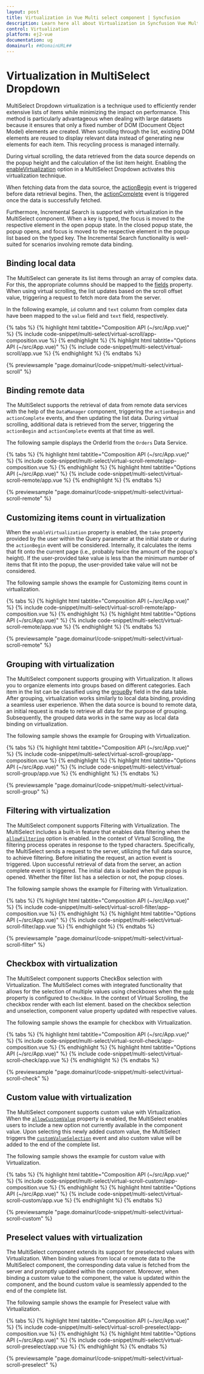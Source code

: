 ```yaml
---
layout: post
title: Virtualization in Vue Multi select component | Syncfusion
description: Learn here all about Virtualization in Syncfusion Vue Multi select component of Syncfusion Essential JS 2 and more.
control: Virtualization 
platform: ej2-vue
documentation: ug
domainurl: ##DomainURL##
---
```


# Virtualization in MultiSelect Dropdown

MultiSelect Dropdown virtualization is a technique used to efficiently render extensive lists of items while minimizing the impact on performance. This method is particularly advantageous when dealing with large datasets because it ensures that only a fixed number of DOM (Document Object Model) elements are created. When scrolling through the list, existing DOM elements are reused to display relevant data instead of generating new elements for each item. This recycling process is managed internally.

During virtual scrolling, the data retrieved from the data source depends on the popup height and the calculation of the list item height. Enabling the [enableVirtualization](../api/multi-select/#enableVirtualization) option in a MultiSelect Dropdown activates this virtualization technique.
 
When fetching data from the data source, the [actionBegin](../api/multi-select/#actionbegin) event is triggered before data retrieval begins. Then, the [actionComplete](../api/multi-select/#actioncomplete) event is triggered once the data is successfully fetched.

Furthermore, Incremental Search is supported with virtualization in the MultiSelect component. When a key is typed, the focus is moved to the respective element in the open popup state. In the closed popup state, the popup opens, and focus is moved to the respective element in the popup list based on the typed key. The Incremental Search functionality is well-suited for scenarios involving remote data binding.

## Binding local data

The MultiSelect can generate its list items through an array of complex data. For this, the appropriate columns should be mapped to the [fields](../api/multi-select/#fields) property. When using virtual scrolling, the list updates based on the scroll offset value, triggering a request to fetch more data from the server.

In the following example, `id` column and `text` column from complex data have been mapped to the `value` field and `text` field, respectively.

{% tabs %}
{% highlight html tabtitle="Composition API (~/src/App.vue)" %}
{% include code-snippet/multi-select/virtual-scroll/app-composition.vue %}
{% endhighlight %}
{% highlight html tabtitle="Options API (~/src/App.vue)" %}
{% include code-snippet/multi-select/virtual-scroll/app.vue %}
{% endhighlight %}
{% endtabs %}
        
{% previewsample "page.domainurl/code-snippet/multi-select/virtual-scroll" %}

## Binding remote data

The MultiSelect supports the retrieval of data from remote data services with the help of the `DataManager` component, triggering the `actionBegin` and `actionComplete` events, and then updating the list data. During virtual scrolling, additional data is retrieved from the server, triggering the `actionBegin` and `actionComplete` events at that time as well.

The following sample displays the OrderId from the `Orders` Data Service.

{% tabs %}
{% highlight html tabtitle="Composition API (~/src/App.vue)" %}
{% include code-snippet/multi-select/virtual-scroll-remote/app-composition.vue %}
{% endhighlight %}
{% highlight html tabtitle="Options API (~/src/App.vue)" %}
{% include code-snippet/multi-select/virtual-scroll-remote/app.vue %}
{% endhighlight %}
{% endtabs %}
        
{% previewsample "page.domainurl/code-snippet/multi-select/virtual-scroll-remote" %}


## Customizing items count in virtualization 

When the `enableVirtualization` property is enabled, the `take` property provided by the user within the Query parameter at the initial state or during the `actionBegin` event will be considered. Internally, it calculates the items that fit onto the current page (i.e., probably twice the amount of the popup's height). If the user-provided take value is less than the minimum number of items that fit into the popup, the user-provided take value will not be considered.

The following sample shows the example for Customizing items count in virtualization.

{% tabs %}
{% highlight html tabtitle="Composition API (~/src/App.vue)" %}
{% include code-snippet/multi-select/virtual-scroll-remote/app-composition.vue %}
{% endhighlight %}
{% highlight html tabtitle="Options API (~/src/App.vue)" %}
{% include code-snippet/multi-select/virtual-scroll-remote/app.vue %}
{% endhighlight %}
{% endtabs %}
        
{% previewsample "page.domainurl/code-snippet/multi-select/virtual-scroll-remote" %}

## Grouping with virtualization

The MultiSelect component supports grouping with Virtualization. It allows you to organize elements into groups based on different categories. Each item in the list can be classified using the [groupBy](../api/multi-select/#fields) field in the data table. After grouping, virtualization works similarly to local data binding, providing a seamless user experience. When the data source is bound to remote data, an initial request is made to retrieve all data for the purpose of grouping. Subsequently, the grouped data works in the same way as local data binding on virtualization. 

The following sample shows the example for Grouping with Virtualization. 

{% tabs %}
{% highlight html tabtitle="Composition API (~/src/App.vue)" %}
{% include code-snippet/multi-select/virtual-scroll-group/app-composition.vue %}
{% endhighlight %}
{% highlight html tabtitle="Options API (~/src/App.vue)" %}
{% include code-snippet/multi-select/virtual-scroll-group/app.vue %}
{% endhighlight %}
{% endtabs %}
        
{% previewsample "page.domainurl/code-snippet/multi-select/virtual-scroll-group" %}

## Filtering with virtualization

The MultiSelect component supports Filtering with Virtualization. The MultiSelect includes a built-in feature that enables data filtering when the [`allowFiltering`](../api/multi-select/#allowfiltering) option is enabled. In the context of Virtual Scrolling, the filtering process operates in response to the typed characters. Specifically, the MultiSelect sends a request to the server, utilizing the full data source, to achieve filtering. Before initiating the request, an action event is triggered. Upon successful retrieval of data from the server, an action complete event is triggered. The initial data is loaded when the popup is opened. Whether the filter list has a selection or not, the popup closes.

The following sample shows the example for Filtering with Virtualization.

{% tabs %}
{% highlight html tabtitle="Composition API (~/src/App.vue)" %}
{% include code-snippet/multi-select/virtual-scroll-filter/app-composition.vue %}
{% endhighlight %}
{% highlight html tabtitle="Options API (~/src/App.vue)" %}
{% include code-snippet/multi-select/virtual-scroll-filter/app.vue %}
{% endhighlight %}
{% endtabs %}
        
{% previewsample "page.domainurl/code-snippet/multi-select/virtual-scroll-filter" %}

## Checkbox with virtualization

The MultiSelect component supports CheckBox selection with Virtualization. The MultiSelect comes with integrated functionality that allows for the selection of multiple values using checkboxes when the [`mode`](../api/multi-select/#mode) property is configured to `CheckBox`. In the context of Virtual Scrolling, the checkbox render with each list element. based on the checkbox selection and unselection, component value property updated with respective values.

The following sample shows the example for checkbox with Virtualization.

{% tabs %}
{% highlight html tabtitle="Composition API (~/src/App.vue)" %}
{% include code-snippet/multi-select/virtual-scroll-check/app-composition.vue %}
{% endhighlight %}
{% highlight html tabtitle="Options API (~/src/App.vue)" %}
{% include code-snippet/multi-select/virtual-scroll-check/app.vue %}
{% endhighlight %}
{% endtabs %}
        
{% previewsample "page.domainurl/code-snippet/multi-select/virtual-scroll-check" %}

## Custom value with virtualization

The MultiSelect component supports custom value with Virtualization. When the [`allowCustomValue`](../api/multi-select/#allowcustomvalue) property is enabled, the MultiSelect enables users to include a new option not currently available in the component value. Upon selecting this newly added custom value, the MultiSelect triggers the [`customValueSelection`](../api/multi-select/#customvalueselection) event and also custom value will be added to the end of the complete list.

The following sample shows the example for custom value with Virtualization.

{% tabs %}
{% highlight html tabtitle="Composition API (~/src/App.vue)" %}
{% include code-snippet/multi-select/virtual-scroll-custom/app-composition.vue %}
{% endhighlight %}
{% highlight html tabtitle="Options API (~/src/App.vue)" %}
{% include code-snippet/multi-select/virtual-scroll-custom/app.vue %}
{% endhighlight %}
{% endtabs %}
        
{% previewsample "page.domainurl/code-snippet/multi-select/virtual-scroll-custom" %}

## Preselect values with virtualization

The MultiSelect component extends its support for preselected values with Virtualization. When binding values from local or remote data to the MultiSelect component, the corresponding data value is fetched from the server and promptly updated within the component. Moreover, when binding a custom value to the component, the value is updated within the component, and the bound custom value is seamlessly appended to the end of the complete list.

The following sample shows the example for Preselect value with Virtualization.

{% tabs %}
{% highlight html tabtitle="Composition API (~/src/App.vue)" %}
{% include code-snippet/multi-select/virtual-scroll-preselect/app-composition.vue %}
{% endhighlight %}
{% highlight html tabtitle="Options API (~/src/App.vue)" %}
{% include code-snippet/multi-select/virtual-scroll-preselect/app.vue %}
{% endhighlight %}
{% endtabs %}
        
{% previewsample "page.domainurl/code-snippet/multi-select/virtual-scroll-preselect" %}
